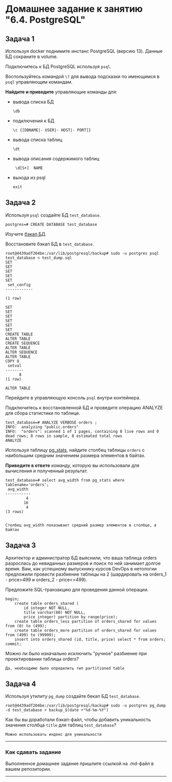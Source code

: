 # Домашнее задание к занятию "6.4. PostgreSQL"

## Задача 1

Используя docker поднимите инстанс PostgreSQL (версию 13). Данные БД сохраните в volume.

Подключитесь к БД PostgreSQL используя `psql`.

Воспользуйтесь командой `\?` для вывода подсказки по имеющимся в `psql` управляющим командам.

**Найдите и приведите** управляющие команды для:
- вывода списка БД
  ```
  \db
  ```
- подключения к БД
  ```
  \c {[DBNAME|- USER|- HOST|- PORT]}
  ```
- вывода списка таблиц
  ```
  \dt
  ```
- вывода описания содержимого таблиц
  ```
   \d[S+]  NAME
  ```
- выхода из psql
  ```
  exit
  ```

## Задача 2

Используя `psql` создайте БД `test_database`.

```
postgres=# CREATE DATABASE test_database
```
Изучите [бэкап БД](https://github.com/netology-code/virt-homeworks/tree/master/06-db-04-postgresql/test_data).

Восстановите бэкап БД в `test_database`.
```
root@4439adf204be:/var/lib/postgresql/backup# sudo -u postgres psql test_database < test_dump.sql
SET
SET
SET
SET
SET
 set_config
------------

(1 row)

SET
SET
SET
SET
SET
SET
CREATE TABLE
ALTER TABLE
CREATE SEQUENCE
ALTER TABLE
ALTER SEQUENCE
ALTER TABLE
COPY 8
 setval
--------
      8
(1 row)

ALTER TABLE
```

Перейдите в управляющую консоль `psql` внутри контейнера.

Подключитесь к восстановленной БД и проведите операцию ANALYZE для сбора статистики по таблице.
```
test_database=# ANALYZE VERBOSE orders ;
INFO:  analyzing "public.orders"
INFO:  "orders": scanned 1 of 1 pages, containing 8 live rows and 0 dead rows; 8 rows in sample, 8 estimated total rows
ANALYZE
```

Используя таблицу [pg_stats](https://postgrespro.ru/docs/postgresql/12/view-pg-stats), найдите столбец таблицы `orders` 
с наибольшим средним значением размера элементов в байтах.

**Приведите в ответе** команду, которую вы использовали для вычисления и полученный результат.
```
test_database=# select avg_width from pg_stats where tablename='orders';
 avg_width
-----------
         4
        16
         4
(3 rows)


Столбец avg_width показывает средний размер элементов в столбце, в байтах
```
## Задача 3

Архитектор и администратор БД выяснили, что ваша таблица orders разрослась до невиданных размеров и
поиск по ней занимает долгое время. Вам, как успешному выпускнику курсов DevOps в нетологии предложили
провести разбиение таблицы на 2 (шардировать на orders_1 - price>499 и orders_2 - price<=499).

Предложите SQL-транзакцию для проведения данной операции.

```
begin;
    create table orders_shared (
        id integer NOT NULL,
        title varchar(80) NOT NULL,
        price integer) partition by range(price);
    create table orders_less partition of orders_shared for values from (0) to (499);
    create table orders_more partition of orders_shared for values from (499) to (99999);
    insert into orders_shared (id, title, price) select * from orders;
commit;
```

Можно ли было изначально исключить "ручное" разбиение при проектировании таблицы orders?
```
Да, необходимо было определить тип partitioned table
```
## Задача 4

Используя утилиту `pg_dump` создайте бекап БД `test_database`.
```
root@4439adf204be:/var/lib/postgresql/backup# sudo -u postgres pg_dump -d test_database > backup_$(date +"%d-%m-%Y")
```

Как бы вы доработали бэкап-файл, чтобы добавить уникальность значения столбца `title` для таблиц `test_database`?

```
Можно использовать индекс для уникальности
```

---

### Как cдавать задание

Выполненное домашнее задание пришлите ссылкой на .md-файл в вашем репозитории.

---